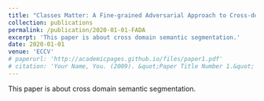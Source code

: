 ```yaml
---
title: "Classes Matter: A Fine-grained Adversarial Approach to Cross-domain Semantic Segmentation"
collection: publications
permalink: /publication/2020-01-01-FADA
excerpt: 'This paper is about cross domain semantic segmentation.'
date: 2020-01-01
venue: 'ECCV'
# paperurl: 'http://academicpages.github.io/files/paper1.pdf'
# citation: 'Your Name, You. (2009). &quot;Paper Title Number 1.&quot; <i>Journal 1</i>. 1(1).'
---
```

This paper is about cross domain semantic segmentation.

<!-- [Download paper here](http://academicpages.github.io/files/paper1.pdf) -->

<!-- Recommended citation: Your Name, You. (2009). "Paper Title Number 1." <i>Journal 1</i>. 1(1). -->
